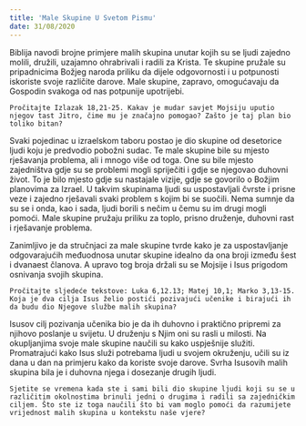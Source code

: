 ```yaml
---
title: 'Male Skupine U Svetom Pismu'
date: 31/08/2020
---
```


Biblija navodi brojne primjere malih skupina unutar kojih su se ljudi zajedno molili, družili, uzajamno ohrabrivali i radili za Krista. Te skupine pružale su pripadnicima Božjeg naroda priliku da dijele odgovornosti i u potpunosti iskoriste svoje različite darove. Male skupine, zapravo, omogućavaju da Gospodin svakoga od nas potpunije upotrijebi.

`Pročitajte Izlazak 18,21-25. Kakav je mudar savjet Mojsiju uputio njegov tast Jitro, čime mu je značajno pomogao? Zašto je taj plan bio toliko bitan?`

Svaki pojedinac u izraelskom taboru postao je dio skupine od desetorice ljudi koju je predvodio pobožni sudac. Te male skupine bile su mjesto rješavanja problema, ali i mnogo više od toga. One su bile mjesto zajedništva gdje su se problemi mogli spriječiti i gdje se njegovao duhovni život. To je bilo mjesto gdje su nastajale vizije, gdje se govorilo o Božjim planovima za Izrael. U takvim skupinama ljudi su uspostavljali čvrste i prisne veze i zajedno rješavali svaki problem s kojim bi se suočili. Nema sumnje da su se i onda, kao i sada, ljudi borili s nečim u čemu su im drugi mogli pomoći. Male skupine pružaju priliku za toplo, prisno druženje, duhovni rast i rješavanje problema.

Zanimljivo je da stručnjaci za male skupine tvrde kako je za uspostavljanje odgovarajućih međuodnosa unutar skupine idealno da ona broji između šest i dvanaest članova. A upravo tog broja držali su se Mojsije i Isus prigodom osnivanja svojih skupina.

`Pročitajte sljedeće tekstove: Luka 6,12.13; Matej 10,1; Marko 3,13-15. Koja je dva cilja Isus želio postići pozivajući učenike i birajući ih da budu dio Njegove službe malih skupina?`

Isusov cilj pozivanja učenika bio je da ih duhovno i praktično pripremi za njihovo poslanje u svijetu. U druženju s Njim oni su rasli u milosti. Na okupljanjima svoje male skupine naučili su kako uspješnije služiti. Promatrajući kako Isus služi potrebama ljudi u svojem okruženju, učili su iz dana u dan na primjeru kako da koriste svoje darove. Svrha Isusovih malih skupina bila je i duhovna njega i dosezanje drugih ljudi.

`Sjetite se vremena kada ste i sami bili dio skupine ljudi koji su se u različitim okolnostima brinuli jedni o drugima i radili sa zajedničkim ciljem. Što ste iz toga naučili što bi vam moglo pomoći da razumijete vrijednost malih skupina u kontekstu naše vjere?`